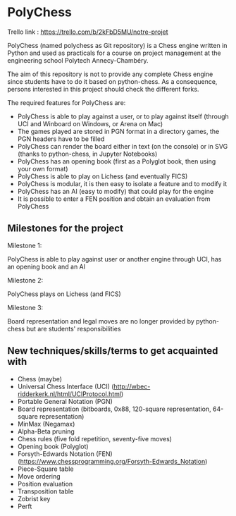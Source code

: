 # PolyChess

Trello link : https://trello.com/b/2kFbD5MU/notre-projet

PolyChess (named polychess as Git repository) is a Chess engine written in Python and used as practicals for a course on project management at the engineering school Polytech Annecy-Chambéry.

The aim of this repository is not to provide any complete Chess engine since students have to do it based on python-chess. As a consequence, persons interested in this project should check the different forks.

The required features for PolyChess are:

* PolyChess is able to play against a user, or to play against itself (through UCI and Winboard on Windows, or Arena on Mac)
* The games played are stored in PGN format in a directory games, the PGN headers have to be filled
* PolyChess can render the board either in text (on the console) or in SVG (thanks to python-chess, in Jupyter Notebooks)
* PolyChess has an opening book (first as a Polyglot book, then using your own format)
* PolyChess is able to play on Lichess (and eventually FICS)
* PolyChess is modular, it is then easy to isolate a feature and to modify it
* PolyChess has an AI (easy to modify) that could play for the engine
* It is possible to enter a FEN position and obtain an evaluation from PolyChess

## Milestones for the project

Milestone 1:

PolyChess is able to play against user or another engine through UCI, has an opening book and an AI

Milestone 2:

PolyChess plays on Lichess (and FICS)

Milestone 3:

Board representation and legal moves are no longer provided by python-chess but are students' responsibilities

## New techniques/skills/terms to get acquainted with

* Chess (maybe)
* Universal Chess Interface (UCI) (http://wbec-ridderkerk.nl/html/UCIProtocol.html)
* Portable General Notation (PGN)
* Board representation (bitboards, 0x88, 120-square representation, 64-square representation)
* MinMax (Negamax)
* Alpha-Beta pruning
* Chess rules (five fold repetition, seventy-five moves)
* Opening book (Polyglot)
* Forsyth-Edwards Notation (FEN) (https://www.chessprogramming.org/Forsyth-Edwards_Notation)
* Piece-Square table
* Move ordering
* Position evaluation
* Transposition table
* Zobrist key
* Perft
